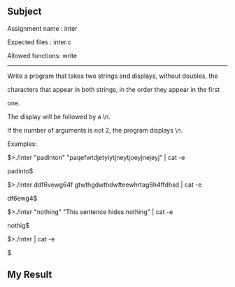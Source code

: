 ## Subject

Assignment name  : inter

Expected files   : inter.c

Allowed functions: write

--------------------------------------------------------------------------------

Write a program that takes two strings and displays, without doubles, the

characters that appear in both strings, in the order they appear in the first

one.

The display will be followed by a \n.

If the number of arguments is not 2, the program displays \n.

Examples:

$>./inter "padinton" "paqefwtdjetyiytjneytjoeyjnejeyj" | cat -e

padinto$

$>./inter ddf6vewg64f gtwthgdwthdwfteewhrtag6h4ffdhsd | cat -e

df6ewg4$

$>./inter "nothing" "This sentence hides nothing" | cat -e

nothig$

$>./inter | cat -e

$

## My Result

